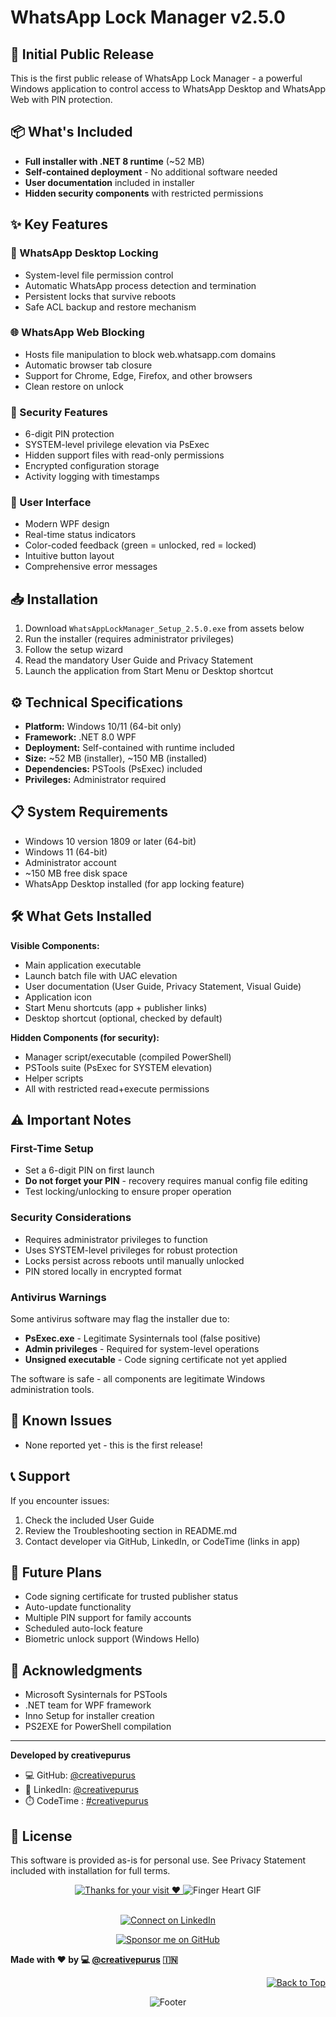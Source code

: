 # WhatsApp Lock Manager v2.5.0

## 🎉 Initial Public Release

This is the first public release of WhatsApp Lock Manager - a powerful Windows application to control access to WhatsApp Desktop and WhatsApp Web with PIN protection.

## 📦 What's Included

- **Full installer with .NET 8 runtime** (~52 MB)
- **Self-contained deployment** - No additional software needed
- **User documentation** included in installer
- **Hidden security components** with restricted permissions

## ✨ Key Features

### 🔐 WhatsApp Desktop Locking
- System-level file permission control
- Automatic WhatsApp process detection and termination
- Persistent locks that survive reboots
- Safe ACL backup and restore mechanism

### 🌐 WhatsApp Web Blocking
- Hosts file manipulation to block web.whatsapp.com domains
- Automatic browser tab closure
- Support for Chrome, Edge, Firefox, and other browsers
- Clean restore on unlock

### 🔑 Security Features
- 6-digit PIN protection
- SYSTEM-level privilege elevation via PsExec
- Hidden support files with read-only permissions
- Encrypted configuration storage
- Activity logging with timestamps

### 🎨 User Interface
- Modern WPF design
- Real-time status indicators
- Color-coded feedback (green = unlocked, red = locked)
- Intuitive button layout
- Comprehensive error messages

## 📥 Installation

1. Download `WhatsAppLockManager_Setup_2.5.0.exe` from assets below
2. Run the installer (requires administrator privileges)
3. Follow the setup wizard
4. Read the mandatory User Guide and Privacy Statement
5. Launch the application from Start Menu or Desktop shortcut

## ⚙️ Technical Specifications

- **Platform:** Windows 10/11 (64-bit only)
- **Framework:** .NET 8.0 WPF
- **Deployment:** Self-contained with runtime included
- **Size:** ~52 MB (installer), ~150 MB (installed)
- **Dependencies:** PSTools (PsExec) included
- **Privileges:** Administrator required

## 📋 System Requirements

- Windows 10 version 1809 or later (64-bit)
- Windows 11 (64-bit)
- Administrator account
- ~150 MB free disk space
- WhatsApp Desktop installed (for app locking feature)

## 🛠️ What Gets Installed

**Visible Components:**
- Main application executable
- Launch batch file with UAC elevation
- User documentation (User Guide, Privacy Statement, Visual Guide)
- Application icon
- Start Menu shortcuts (app + publisher links)
- Desktop shortcut (optional, checked by default)

**Hidden Components (for security):**
- Manager script/executable (compiled PowerShell)
- PSTools suite (PsExec for SYSTEM elevation)
- Helper scripts
- All with restricted read+execute permissions

## ⚠️ Important Notes

### First-Time Setup
- Set a 6-digit PIN on first launch
- **Do not forget your PIN** - recovery requires manual config file editing
- Test locking/unlocking to ensure proper operation

### Security Considerations
- Requires administrator privileges to function
- Uses SYSTEM-level privileges for robust protection
- Locks persist across reboots until manually unlocked
- PIN stored locally in encrypted format

### Antivirus Warnings
Some antivirus software may flag the installer due to:
- **PsExec.exe** - Legitimate Sysinternals tool (false positive)
- **Admin privileges** - Required for system-level operations
- **Unsigned executable** - Code signing certificate not yet applied

The software is safe - all components are legitimate Windows administration tools.

## 🐛 Known Issues

- None reported yet - this is the first release!

## 📞 Support

If you encounter issues:
1. Check the included User Guide
2. Review the Troubleshooting section in README.md
3. Contact developer via GitHub, LinkedIn, or CodeTime (links in app)

## 🔄 Future Plans

- Code signing certificate for trusted publisher status
- Auto-update functionality
- Multiple PIN support for family accounts
- Scheduled auto-lock feature
- Biometric unlock support (Windows Hello)

## 🙏 Acknowledgments

- Microsoft Sysinternals for PSTools
- .NET team for WPF framework
- Inno Setup for installer creation
- PS2EXE for PowerShell compilation

---

**Developed by creativepurus**
- 💻 GitHub: [@creativepurus](https://github.com/creativepurus)
- 💼 LinkedIn: [@creativepurus](https://linkedin.com/in/creativepurus)
- ⏱️ CodeTime : [#creativepurus](https://codetime.dev/en/user/17354)

## 📜 License

This software is provided as-is for personal use. See Privacy Statement included with installation for full terms.


<!-- Thanks for your Visit -->
<div align="center">
  <a href="https://git.io/typing-svg">
    <img
      alt="Thanks for your visit ❤️"
      src="https://readme-typing-svg.demolab.com?font=Roboto+Slab&size=24&pause=1000&color=7E3ACE&center=true&vCenter=true&width=520&lines=Thanks+for+your+visit+%E2%9D%A4%EF%B8%8F" />
  </a>
    <img src="https://tenor.com/view/bjyx-wyb-wang-yibo-finger-heart-heart-gif-15749379.gif" alt="Finger Heart GIF"/>
</div>

<br>

<p align="center">
  <a href="https://linkedin.com/in/creativepurus/">
    <img src="https://img.shields.io/badge/-Connect%20on%20Linkedin-blue?style=for-the-badge&logo=linkedin" alt="Connect on LinkedIn">
  </a>
</p>

<p align="center">
  <a href="https://github.com/sponsors/creativepurus/" title="Anand Purushottam's GitHub Sponsorship Profile">
    <img src="https://img.shields.io/badge/-❤️%20Sponsor%20me%20on%20GitHub-green?style=for-the-badge&logo=github" alt="Sponsor me on GitHub">
  </a>
</p>


**Made with ❤️ by 💻 [@creativepurus](https://linkedin.com/in/creativepurus) 🇮🇳**

<!-- Back to TOP -->
<p align="right">
  <a href="#top">
    <img src="https://img.shields.io/static/v1?label&message=Back+to+Top&color=red&style=for-the-badge&logo" alt="Back to Top" />
  </a>
</p>

<!-- Footer -->
<p align="center">
  <img src="https://capsule-render.vercel.app/api?type=waving&color=gradient&height=100&section=footer" alt="Footer"/>
</p>